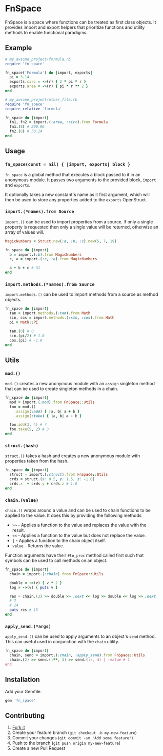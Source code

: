 # FnSpace

FnSpace is a space where functions can be treated as first class objects. It
provides import and export helpers that prioritize functions and utility
methods to enable functional paradigms.

## Example

``` ruby
# my_awsome_project/formula.rb
require 'fn_space'

fn_space('Formula') do |import, exports|
  pi = 3.14
  exports.circ = ->(r) { 2 * pi * r }
  exports.area = ->(r) { pi * r ** 2 }
end
```

``` ruby
# my_awsome_project/other_file.rb
require 'fn_space'
require_relative 'formula'

fn_space do |import|
  fn1, fn2 = import.(:area, :circ).from Formula
  fn1.(8) # 200.96
  fn2.(8) # 50.24
end
```

## Usage

### `fn_space(const = nil) { |import, exports| block }`

`fn_space` is a global method that executes a block passed to it in an
anonymous module. It passes two arguments to the provided block, `import` and
`exports`.

It optionally takes a new constant's name as it first argument, which will then
be used to store any properties added to the `exports` OpenStruct.

### `import.(*names).from Source`

`import.()` can be used to import properties from a source. If only a single
property is requested then only a single value will be returned, otherwise an
array of values will.

``` ruby
MagicNumbers = Struct.new(:a, :b, :c).new(5, 7, 19)

fn_space do |import|
  b = import.(:b).from MagicNumbers
  c, a = import.(:c, :a).from MagicNumbers

  a + b + c # 31
end
```

### `import.methods.(*names).from Source`

`import.methods.()` can be used to import methods from a source as method objects.

``` ruby
fn_space do |import|
  tan = import.methods.(:tan).from Math
  sin, cos = import.methods.(:sin, :cos).from Math
  pi = Math::PI

  tan.(0) # 0
  sin.(pi/2) # 1.0
  cos.(pi) # -1.0
end
```

## Utils

### `mod.()`

`mod.()` creates a new anonymous module with an `assign` singleton method that
can be used to create singleton methods in a chain.

``` ruby
fn_space do |import|
  mod = import.(:mod).from FnSpace::Utils
  foo = mod.()
    .assign(:add) { |a, b| a + b }
    .assign(:take) { |a, b| a - b }

  foo.add(3, 4) # 7
  foo.take(5, 2) # 3
end
```

### `struct.(hash)`

`struct.()` takes a hash and creates a new anonymous module with properties
taken from the hash.

``` ruby
fn_space do |import|
  struct = import.(:struct).from FnSpace::Utils
  crds = struct.(x: 0.5, y: 1.5, z: -1.0)
  crds.x  + crds.y + crds.z # 1.0
end
```

### `chain.(value)`

`chain.()` wraps around a value and can be used to chain functions to be applied
to the value. It does this by providing the following methods:

* `>>` - Applies a function to the value and replaces the value with the result.
* `<<` - Applies a function to the value but does not replace the value.
* `|`  - Applies a function to the chain object itself.
* `value` - Returns the value.

Function arguments have their `#to_proc` method called first such that symbols
can be used to call methods on an object.

``` ruby
fn_space do |import|
  chain = import.(:chain).from FnSpace::Utils

  double = ->(v) { v * 2 }
  log = ->(v) { puts v }

  res = chain.(3) >> double >> :next << log >> double << log >> :next | :value
  # 7
  # 14
  puts res # 15
end
```

### `apply_send.(*args)`

`apply_send.()` can be used to apply arguments to an object's `send` method.
This can useful used in conjunction with the `chain` utility.

``` ruby
fn_space do |import|
  chain, send = import.(:chain, :apply_send).from FnSpace::Utils
  chain.(2) >> send.(:**, 3) >> send.(:/, 4) | :value # 2
end
```

## Installation

Add your Gemfile:

```ruby
gem 'fn_space'
```

## Contributing

1. [Fork it]( https://github.com/mushishi78/fn_space/fork)
2. Create your feature branch (`git checkout -b my-new-feature`)
3. Commit your changes (`git commit -am 'Add some feature'`)
4. Push to the branch (`git push origin my-new-feature`)
5. Create a new Pull Request
